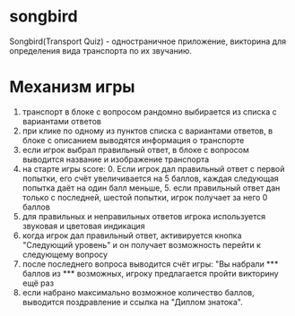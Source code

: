 # songbird
Songbird(Transport Quiz) - одностраничное приложение, викторина для определения вида транспорта по их звучанию.

# Механизм игры

1. транспорт в блоке с вопросом рандомно выбирается из списка с вариантами ответов
2. при клике по одному из пунктов списка с вариантами ответов, в блоке с описанием выводятся информация о транспорте
3. если игрок выбрал правильный ответ, в блоке с вопросом выводится название и изображение транспорта
4. на старте игры score: 0. Если игрок дал правильный ответ с первой попытки, его счёт увеличивается на 5 баллов, каждая следующая попытка даёт на один балл меньше, 5. если правильный ответ дан только с последней, шестой попытки, игрок получает за него 0 баллов
6. для правильных и неправильных ответов игрока используется звуковая и цветовая индикация
7. когда игрок дал правильный ответ, активируется кнопка "Следующий уровень" и он получает возможность перейти к следующему вопросу
8. после последнего вопроса выводится счёт игры: "Вы набрали *** баллов из *** возможных, игроку предлагается пройти викторину ещё раз
9. если набрано максимально возможное количество баллов, выводится поздравление и ссылка на "Диплом знатока".
